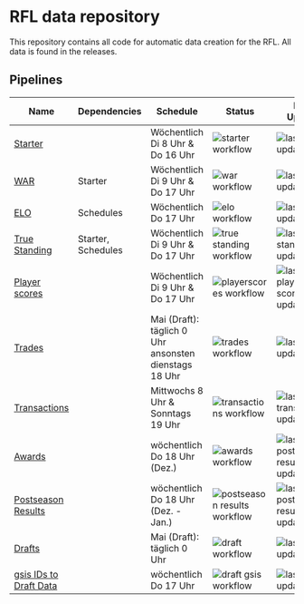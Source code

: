 # RFL data repository

This repository contains all code for automatic data creation for the RFL. All data is found in the releases.

## Pipelines

| Name                                                                                          | Dependencies       | Schedule                                                  | Status                                                                                                                | Last Update                                                                                                                                                                                                                |
| --------------------------------------------------------------------------------------------- | ------------------ | --------------------------------------------------------- | --------------------------------------------------------------------------------------------------------------------- | -------------------------------------------------------------------------------------------------------------------------------------------------------------------------------------------------------------------------- |
| [Starter](https://github.com/bohndesverband/rfl-data/releases/tag/starter_data)               |                    | Wöchentlich Di 8 Uhr & Do 16 Uhr                          | ![starter workflow](https://github.com/bohndesverband/rfl-data/actions/workflows/starter.yml/badge.svg)               | ![last draft update](https://img.shields.io/badge/dynamic/json?url=https%3A%2F%2Fgithub.com%2Fbohndesverband%2Frfl-data%2Freleases%2Fdownload%2Fstarter_data%2Ftimestamp.json&query=last_updated&label=%20)                |
| [WAR](https://github.com/bohndesverband/rfl-data/releases/tag/war_data)                       | Starter            | Wöchentlich Di 9 Uhr & Do 17 Uhr                          | ![war workflow](https://github.com/bohndesverband/rfl-data/actions/workflows/war.yml/badge.svg)                       | ![last war update](https://img.shields.io/badge/dynamic/json?url=https%3A%2F%2Fgithub.com%2Fbohndesverband%2Frfl-data%2Freleases%2Fdownload%2Fwar_data%2Ftimestamp.json&query=last_updated&label=%20)                      |
| [ELO](https://github.com/bohndesverband/rfl-data/releases/tag/elo_data)                       | Schedules          | Wöchentlich Do 17 Uhr                                     | ![elo workflow](https://github.com/bohndesverband/rfl-data/actions/workflows/elo.yml/badge.svg)                       | ![last elo update](https://img.shields.io/badge/dynamic/json?url=https%3A%2F%2Fgithub.com%2Fbohndesverband%2Frfl-data%2Freleases%2Fdownload%2Felo_data%2Ftimestamp.json&query=last_updated&label=%20)                      |
| [True Standing](https://github.com/bohndesverband/rfl-data/releases/tag/standing_data)        | Starter, Schedules | Wöchentlich Di 9 Uhr & Do 17 Uhr                          | ![true standing workflow](https://github.com/bohndesverband/rfl-data/actions/workflows/standing.yml/badge.svg)        | ![last standing update](https://img.shields.io/badge/dynamic/json?url=https%3A%2F%2Fgithub.com%2Fbohndesverband%2Frfl-data%2Freleases%2Fdownload%2Fstanding_data%2Ftimestamp.json&query=last_updated&label=%20)            |
| [Player scores](https://github.com/bohndesverband/rfl-data/releases/tag/playerscores_data)    |                    | Wöchentlich Di 9 Uhr & Do 17 Uhr                          | ![playerscores workflow](https://github.com/bohndesverband/rfl-data/actions/workflows/playerscores.yml/badge.svg)     | ![last player scores update](https://img.shields.io/badge/dynamic/json?url=https%3A%2F%2Fgithub.com%2Fbohndesverband%2Frfl-data%2Freleases%2Fdownload%2Fplayerscores_data%2Ftimestamp.json&query=last_updated&label=%20)   |
| [Trades](https://github.com/bohndesverband/rfl-data/releases/tag/trade_data)                  |                    | Mai (Draft): täglich 0 Uhr <br>ansonsten dienstags 18 Uhr | ![trades workflow](https://github.com/bohndesverband/rfl-data/actions/workflows/trades.yml/badge.svg)                 | ![last trade update](https://img.shields.io/badge/dynamic/json?url=https%3A%2F%2Fgithub.com%2Fbohndesverband%2Frfl-data%2Freleases%2Fdownload%2Ftrade_data%2Ftimestamp.json&query=last_updated&label=%20)                  |
| [Transactions](https://github.com/bohndesverband/rfl-data/releases/tag/transactions_data)     |                    | Mittwochs 8 Uhr & Sonntags 19 Uhr                         | ![transactions workflow](https://github.com/bohndesverband/rfl-data/actions/workflows/transactions.yml/badge.svg)     | ![last transactions update](https://img.shields.io/badge/dynamic/json?url=https%3A%2F%2Fgithub.com%2Fbohndesverband%2Frfl-data%2Freleases%2Fdownload%2Ftransactions_data%2Ftimestamp.json&query=last_updated&label=%20)    |
| [Awards](https://github.com/bohndesverband/rfl-data/releases/tag/awards_data)                 |                    | wöchentlich Do 18 Uhr (Dez.)                              | ![awards workflow](https://github.com/bohndesverband/rfl-data/actions/workflows/awards.yml/badge.svg)                 | ![last postseason result update](https://img.shields.io/badge/dynamic/json?url=https%3A%2F%2Fgithub.com%2Fbohndesverband%2Frfl-data%2Freleases%2Fdownload%2Fawards_data%2Ftimestamp.json&query=last_updated&label=%20)     |
| [Postseason Results](https://github.com/bohndesverband/rfl-data/releases/tag/postseason_data) |                    | wöchentlich Do 18 Uhr (Dez. - Jan.)                       | ![postseason results workflow](https://github.com/bohndesverband/rfl-data/actions/workflows/postseason.yml/badge.svg) | ![last postseason result update](https://img.shields.io/badge/dynamic/json?url=https%3A%2F%2Fgithub.com%2Fbohndesverband%2Frfl-data%2Freleases%2Fdownload%2Fpostseason_data%2Ftimestamp.json&query=last_updated&label=%20) |
| [Drafts](https://github.com/bohndesverband/rfl-data/releases/tag/draft_data)                  |                    | Mai (Draft): täglich 0 Uhr                                | ![draft workflow](https://github.com/bohndesverband/rfl-data/actions/workflows/drafts.yml/badge.svg)                  | ![last draft update](https://img.shields.io/badge/dynamic/json?url=https%3A%2F%2Fgithub.com%2Fbohndesverband%2Frfl-data%2Freleases%2Fdownload%2Fdraft_data%2Ftimestamp.json&query=last_updated&label=%20)                  |
| [gsis IDs to Draft Data](https://github.com/bohndesverband/rfl-data/releases/tag/draft_data)  |                    | wöchentlich Do 17 Uhr                                     | ![draft gsis workflow](https://github.com/bohndesverband/rfl-data/actions/workflows/draft-gsis.yml/badge.svg)         | ![last draft update](https://img.shields.io/badge/dynamic/json?url=https%3A%2F%2Fgithub.com%2Fbohndesverband%2Frfl-data%2Freleases%2Fdownload%2Fdraft_data%2Ftimestamp.json&query=last_updated&label=%20)                  |
